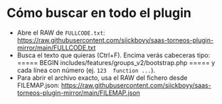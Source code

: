 # Cómo buscar en todo el plugin
- Abre el RAW de `FULLCODE.txt`:
  https://raw.githubusercontent.com/siickboyy/saas-torneos-plugin-mirror/main/FULLCODE.txt
- Busca el texto que quieras (Ctrl+F). Encima verás cabeceras tipo:
      ===== BEGIN includes/features/groups_v2/bootstrap.php =====
  y cada línea con número (ej. `123  function ...`).
- Para abrir el archivo exacto, usa el RAW del fichero desde FILEMAP.json:
  https://raw.githubusercontent.com/siickboyy/saas-torneos-plugin-mirror/main/FILEMAP.json
